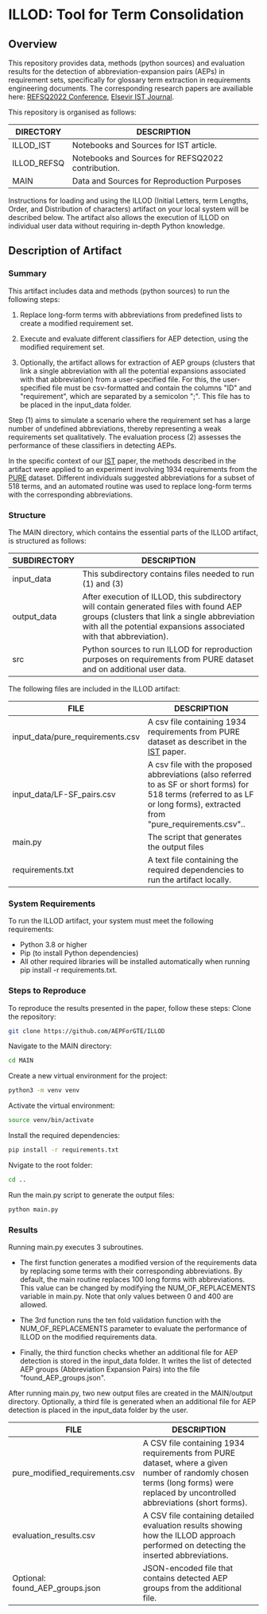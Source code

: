 # ILLOD: Tool for Term Consolidation
## Overview
This repository provides data, methods (python sources) and evaluation results for the detection 
of abbreviation-expansion pairs (AEPs) in requirement sets, specifically for glossary term 
extraction in requirements engineering documents. The corresponding research papers are availiable 
here:
[REFSQ2022 Conference](https://link.springer.com/chapter/10.1007/978-3-030-98464-9_6), [Elsevir IST Journal](https://www.sciencedirect.com/science/article/abs/pii/S0950584923000575).

This repository is organised as follows:

| DIRECTORY | DESCRIPTION                                       |
| ------ |---------------------------------------------------|
| ILLOD_IST | Notebooks and Sources for IST article.            |
| ILLOD_REFSQ | Notebooks and Sources for REFSQ2022 contribution. |
| MAIN | Data and Sources for Reproduction Purposes        |

Instructions for loading and using the ILLOD (Initial Letters, term Lengths, Order, and Distribution of characters) artifact on your local system will be described below. The artifact also allows the execution of ILLOD on individual user data without requiring in-depth Python knowledge.

## Description of Artifact
### Summary 
This artifact includes data and methods (python sources) to run the following steps:

1) Replace long-form terms with abbreviations from predefined lists to create a modified 
requirement set.


2) Execute and evaluate different classifiers for AEP detection, using the modified 
requirement set.


3) Optionally, the artifact allows for extraction of AEP groups (clusters that link a single 
abbreviation with all the potential expansions associated with that abbreviation) from a user-specified file. For this, the user-specified file must be csv-formatted and contain the columns "ID" and "requirement", which are separated by a semicolon ";". 
This file has to be placed in the input_data folder.

Step (1) aims to simulate a scenario where the requirement set has a large number of undefined 
abbreviations, thereby representing a weak requirements set qualitatively.
The evaluation process (2) assesses the performance of these classifiers in detecting AEPs.

In the specific context of our [IST](https://www.sciencedirect.com/science/article/abs/pii/S0950584923000575) paper, the methods described in the artifact were 
applied to an experiment involving 1934 requirements from the [PURE](https://ieeexplore.ieee.org/document/8049173) dataset. Different individuals suggested abbreviations for a subset of 518 terms, and an automated routine was used to replace long-form terms with the corresponding abbreviations.


### Structure
The MAIN directory, which contains the essential parts of the ILLOD artifact, is structured as 
follows:

| SUBDIRECTORY | DESCRIPTION                                                                                                                                                                                         |
|--------------|-----------------------------------------------------------------------------------------------------------------------------------------------------------------------------------------------------|
| input_data   | This subdirectory contains files needed to run (1) and (3)                                                                                                                                          |
| output_data  | After execution of ILLOD, this subdirectory will contain generated files with found AEP groups (clusters that link a single abbreviation with all the potential expansions associated with that abbreviation). |
| src          | Python sources to run ILLOD for reproduction purposes on requirements from PURE dataset and on additional user data.                                                                                |


The following files are included in the ILLOD artifact:

| FILE                    | DESCRIPTION                                                                                                                                                                  |
|-------------------------|------------------------------------------------------------------------------------------------------------------------------------------------------------------------------|
| input_data/pure_requirements.csv | A csv file containing 1934 requirements from PURE dataset as describet in the [IST](https://www.sciencedirect.com/science/article/abs/pii/S0950584923000575) paper.          |
| input_data/LF-SF_pairs.csv | A csv file with the proposed abbreviations (also referred to as SF or short forms) for 518 terms (referred to as LF or long forms), extracted from "pure_requirements.csv".. |
| main&#46;py             | The script that generates the output files                                                                                                                                   |
| requirements.txt        | A text file containing the required dependencies to run the artifact locally.                                                                                                |


### System Requirements
To run the ILLOD artifact, your system must meet the following requirements:
- Python 3.8 or higher
- Pip (to install Python dependencies)
- All other required libraries will be installed automatically when running pip install -r requirements.txt.


### Steps to Reproduce
To reproduce the results presented in the paper, follow these steps:
Clone the repository:
```sh
git clone https://github.com/AEPForGTE/ILLOD
```
Navigate to the MAIN directory:
```sh
cd MAIN
```

Create a new virtual environment for the project:
```sh
python3 -m venv venv
```

Activate the virtual environment:
```sh
source venv/bin/activate
```

Install the required dependencies:
```sh
pip install -r requirements.txt
```

Nvigate to the root folder:
```sh
cd ..
```

Run the main&#46;py script to generate the output files:
```sh
python main.py
```

### Results

Running main&#46;py executes 3 subroutines.

- The first function generates a modified version of the requirements data by replacing some terms 
  with their corresponding abbreviations. By default, the main routine replaces 100 long forms with abbreviations. This value can be changed by modifying the NUM_OF_REPLACEMENTS variable in main.py. Note that only values between 0 and 400 are allowed.

- The 3rd function runs the ten fold validation function with the NUM_OF_REPLACEMENTS parameter 
  to evaluate the performance of ILLOD on the modified requirements data. 

- Finally, the third function checks whether an additional file for AEP detection is stored in the 
  input_data folder. It writes the list of detected AEP groups (Abbreviation Expansion Pairs) into the file "found_AEP_groups.json". 


After running main&#46;py, two new output files are created in the MAIN/output directory. Optionally, a third file is generated when an additional file for AEP detection is placed in the input_data folder by the user.

| FILE                            | DESCRIPTION |
|---------------------------------| ------ |
| pure_modified_requirements.csv  | A CSV file containing 1934 requirements from PURE dataset, where a given number of randomly chosen terms (long forms) were replaced by uncontrolled abbreviations (short forms).|
| evaluation_results.csv          | A CSV file containing detailed evaluation results showing how the ILLOD approach performed on detecting the inserted abbreviations.|
| Optional: found_AEP_groups.json | JSON-encoded file that contains detected AEP groups from the additional file. |

